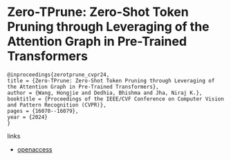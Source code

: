# Zero-TPrune: Zero-Shot Token Pruning through Leveraging of the Attention Graph in Pre-Trained Transformers

```
@inproceedings{zerotprune_cvpr24,
title = {Zero-TPrune: Zero-Shot Token Pruning through Leveraging of the Attention Graph in Pre-Trained Transformers},
author = {Wang, Hongjie and Dedhia, Bhishma and Jha, Niraj K.},
booktitle = {Proceedings of the IEEE/CVF Conference on Computer Vision and Pattern Recognition (CVPR)},
pages = {16070--16079},
year = {2024}
}
```

links
- [openaccess](https://openaccess.thecvf.com//content/CVPR2024/html/Wang_Zero-TPrune_Zero-Shot_Token_Pruning_through_Leveraging_of_the_Attention_Graph_CVPR_2024_paper.html)
